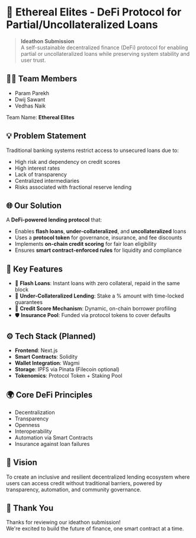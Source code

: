 # 🚀 Ethereal Elites - DeFi Protocol for Partial/Uncollateralized Loans

> **Ideathon Submission**  
> A self-sustainable decentralized finance (DeFi) protocol for enabling partial or uncollateralized loans while preserving system stability and user trust.

## 🧑‍💻 Team Members

- Param Parekh  
- Dwij Sawant  
- Vedhas Naik  

Team Name: **Ethereal Elites**

## 💡 Problem Statement

Traditional banking systems restrict access to unsecured loans due to:

- High risk and dependency on credit scores
- High interest rates
- Lack of transparency
- Centralized intermediaries
- Risks associated with fractional reserve lending

## 🌐 Our Solution

A **DeFi-powered lending protocol** that:

- Enables **flash loans**, **under-collateralized**, and **uncollateralized** loans
- Uses a **protocol token** for governance, insurance, and fee discounts
- Implements **on-chain credit scoring** for fair loan eligibility
- Ensures **smart contract-enforced rules** for liquidity and compliance

## 🧱 Key Features

- 🔁 **Flash Loans**: Instant loans with zero collateral, repaid in the same block
- 💸 **Under-Collateralized Lending**: Stake a % amount with time-locked guarantees
- 🧠 **Credit Score Mechanism**: Dynamic, on-chain borrower profiling
- 🛡️ **Insurance Pool**: Funded via protocol tokens to cover defaults

## ⚙️ Tech Stack (Planned)

- **Frontend**: Next.js  
- **Smart Contracts**: Solidity  
- **Wallet Integration**: Wagmi  
- **Storage**: IPFS via Pinata (Filecoin optional)  
- **Tokenomics**: Protocol Token + Staking Pool

## 🌍 Core DeFi Principles

- Decentralization  
- Transparency  
- Openness  
- Interoperability  
- Automation via Smart Contracts  
- Insurance against loan failures

## 🎯 Vision

To create an inclusive and resilient decentralized lending ecosystem where users can access credit without traditional barriers, powered by transparency, automation, and community governance.

## 🙏 Thank You

Thanks for reviewing our ideathon submission!  
We're excited to build the future of finance, one smart contract at a time.

